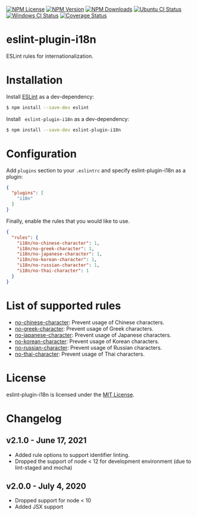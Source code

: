 [![NPM License][npm-license-image]][npm-license-url]
[![NPM Version][npm-version-image]][npm-version-url]
[![NPM Downloads][npm-downloads-image]][npm-downloads-url]
[![Ubuntu CI Status][github-actions-linux-image]][github-actions-linux-url]
[![Windows CI Status][github-actions-win-image]][github-actions-win-url]
[![Coverage Status][codecov-image]][codecov-url]

[npm-license-image]: https://img.shields.io/npm/l/eslint-plugin-i18n.svg
[npm-license-url]: https://www.npmjs.com/package/eslint-plugin-i18n
[npm-version-image]: https://img.shields.io/npm/v/eslint-plugin-i18n.svg
[npm-version-url]: https://www.npmjs.com/package/eslint-plugin-i18n
[npm-downloads-image]: https://img.shields.io/npm/dt/eslint-plugin-i18n.svg
[npm-downloads-url]: https://www.npmjs.com/package/eslint-plugin-i18n
[github-actions-linux-image]: https://github.com/chejen/eslint-plugin-i18n/actions/workflows/linux.yml/badge.svg
[github-actions-linux-url]: https://github.com/chejen/eslint-plugin-i18n/actions/workflows/linux.yml
[github-actions-win-image]: https://github.com/chejen/eslint-plugin-i18n/actions/workflows/windows.yml/badge.svg
[github-actions-win-url]: https://github.com/chejen/eslint-plugin-i18n/actions/workflows/windows.yml
[codecov-image]: https://codecov.io/github/chejen/eslint-plugin-i18n/coverage.svg?branch=master
[codecov-url]: https://codecov.io/github/chejen/eslint-plugin-i18n?branch=master


eslint-plugin-i18n
===================

ESLint rules for internationalization.

# Installation

Install [ESLint](https://www.github.com/eslint/eslint) as a dev-dependency:

```sh
$ npm install --save-dev eslint
```

Install ` eslint-plugin-i18n` as a dev-dependency:

```sh
$ npm install --save-dev eslint-plugin-i18n
```

# Configuration

Add `plugins` section to your `.eslintrc` and specify eslint-plugin-i18n as a plugin:

```json
{
  "plugins": [
    "i18n"
  ]
}
```

Finally, enable the rules that you would like to use.

```json
{
  "rules": {
    "i18n/no-chinese-character": 1,
    "i18n/no-greek-character": 1,
    "i18n/no-japanese-character": 1,
    "i18n/no-korean-character": 1,
    "i18n/no-russian-character": 1,
    "i18n/no-thai-character": 1
  }
}
```


# List of supported rules

* [no-chinese-character](docs/rules/no-chinese-character.md): Prevent usage of Chinese characters.
* [no-greek-character](docs/rules/no-greek-character.md): Prevent usage of Greek characters.
* [no-japanese-character](docs/rules/no-japanese-character.md): Prevent usage of Japanese characters.
* [no-korean-character](docs/rules/no-korean-character.md): Prevent usage of Korean characters.
* [no-russian-character](docs/rules/no-russian-character.md): Prevent usage of Russian characters.
* [no-thai-character](docs/rules/no-thai-character.md): Prevent usage of Thai characters.


# License

eslint-plugin-i18n is licensed under the [MIT License](http://www.opensource.org/licenses/mit-license.php).


# Changelog

## v2.1.0 - June 17, 2021
- Added rule options to support identifier linting.
- Dropped the support of node < 12 for development environment (due to lint-staged and mocha)

## v2.0.0 - July 4, 2020
- Dropped support for node < 10
- Added JSX support

